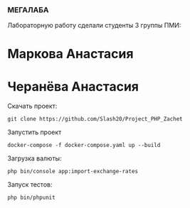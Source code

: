 ### МЕГАЛАБА

Лабораторную работу сделали студенты 3 группы ПМИ:
# Маркова Анастасия 
# Черанёва Анастасия

Скачать проект:

```
git clone https://github.com/Slash20/Project_PHP_Zachet
```

Запустить проект

```
docker-compose -f docker-compose.yaml up --build
```

Загрузка валюты:

```
php bin/console app:import-exchange-rates
```

Запуск тестов:

```
php bin/phpunit
```